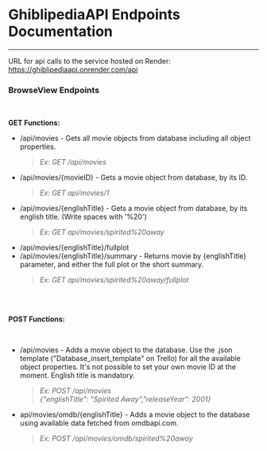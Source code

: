 # GhiblipediaAPI Endpoints Documentation

---

URL for api calls to the service hosted on Render: https://ghiblipediaapi.onrender.com/api

### BrowseView Endpoints

<br>

**GET Functions:**

- /api/movies - Gets all movie objects from database including all object properties.<br>
  > _Ex: GET /api/movies_
- /api/movies/{movieID} - Gets a movie object from database, by its ID.
  > _Ex: GET api/movies/1_
- /api/movies/{englishTitle} - Gets a movie object from database, by its english title. (Write spaces with '%20')
  > _Ex: GET api/movies/spirited%20away_
- /api/movies/{englishTitle}/fullplot
- /api/movies/{englishTitle}/summary - Returns movie by {englishTitle} parameter, and either the full plot or the short summary.
  > _Ex: GET api/movies/spirited%20away/fullplot_

<br>
<br>

**POST Functions:**

<br>

- /api/movies - Adds a movie object to the database. Use the .json template ("Database_insert_template" on Trello) for all the available object properties. It's not possible to set your own movie ID at the moment. English title is mandatory.
  > _Ex: POST /api/movies_<br> _{"englishTitle": "Spirited Away","releaseYear": 2001}_
- api/movies/omdb/{englishTitle} - Adds a movie object to the database using available data fetched from omdbapi.com.
  > _Ex: POST /api/movies/omdb/spirited%20away_

